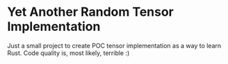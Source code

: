 # Yet Another Random Tensor Implementation

Just a small project to create POC tensor implementation as a way to learn Rust.
Code quality is, most likely, terrible :)
